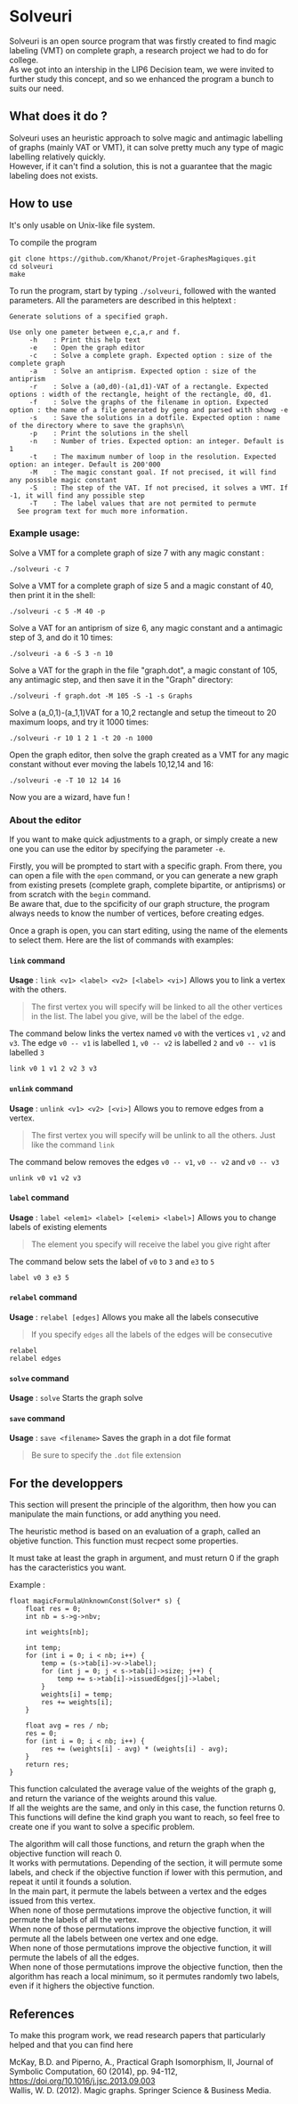 # Solveuri

Solveuri is an open source program that was firstly created to find magic labeling (VMT) on complete graph, a research project we had to do for college.   
As we got into an intership in the LIP6 Decision team, we were invited to further study this concept, and so we enhanced the program a bunch to suits our need.  

## What does it do ?

Solveuri uses an heuristic approach to solve magic and antimagic labelling of graphs (mainly VAT or VMT), it can solve pretty much any type of magic labelling relatively quickly.  
However, if it can't find a solution, this is not a guarantee that the magic labeling does not exists.  

## How to use

It's only usable on Unix-like file system.

To compile the program
```
git clone https://github.com/Khanot/Projet-GraphesMagiques.git
cd solveuri
make
```

To run the program, start by typing `./solveuri`, followed with the wanted parameters.
All the parameters are described in this helptext : 
```
Generate solutions of a specified graph.

Use only one pameter between e,c,a,r and f.
     -h    : Print this help text
     -e    : Open the graph editor
     -c    : Solve a complete graph. Expected option : size of the complete graph
     -a    : Solve an antiprism. Expected option : size of the antiprism
     -r    : Solve a (a0,d0)-(a1,d1)-VAT of a rectangle. Expected options : width of the rectangle, height of the rectangle, d0, d1.
     -f    : Solve the graphs of the filename in option. Expected option : the name of a file generated by geng and parsed with showg -e
     -s    : Save the solutions in a dotfile. Expected option : name of the directory where to save the graphs\n\
     -p    : Print the solutions in the shell
     -n    : Number of tries. Expected option: an integer. Default is 1 
     -t    : The maximum number of loop in the resolution. Expected option: an integer. Default is 200'000 
     -M    : The magic constant goal. If not precised, it will find any possible magic constant
     -S    : The step of the VAT. If not precised, it solves a VMT. If -1, it will find any possible step
     -T    : The label values that are not permited to permute 
  See program text for much more information.

```



### Example usage:

Solve a VMT for a complete graph of size 7 with any magic constant :
```
./solveuri -c 7
```
Solve a VMT for a complete graph of size 5 and a magic constant of 40, then print it in the shell:

```
./solveuri -c 5 -M 40 -p
```
Solve a VAT for an antiprism of size 6, any magic constant and a antimagic step of 3, and do it 10 times:

```
./solveuri -a 6 -S 3 -n 10
```
Solve a VAT for the graph in the file "graph.dot", a magic constant of 105, any antimagic step, and then save it in the "Graph" directory:

```
./solveuri -f graph.dot -M 105 -S -1 -s Graphs
```
Solve a (a_0,1)-(a_1,1)VAT for a 10,2 rectangle and setup the timeout to 20 maximum loops, and try it 1000 times:

```
./solveuri -r 10 1 2 1 -t 20 -n 1000
```
Open the graph editor, then solve the graph created as a VMT for any magic constant without ever moving the labels 10,12,14 and 16:

```
./solveuri -e -T 10 12 14 16
 ```

Now you are a wizard, have fun !


### About the editor

If you want to make quick adjustments to a graph, or simply create a new one you can use the editor by specifying the parameter `-e`.  

Firstly, you will be prompted to start with a specific graph. From there, you can open a file with the `open`  command, or you can generate a new graph from existing presets (complete graph, complete bipartite, or antiprisms) or from scratch with the `begin` command.    
Be aware that, due to the spcificity of our graph structure, the program always needs to know the number of vertices, before creating edges.    

Once a graph is open, you can start editing, using the name of the elements to select them. Here are the list of commands with examples:

#### `link` command
**Usage** : `link <v1> <label> <v2> [<label> <vi>]`  Allows you to link a vertex with the others.
> The first vertex you will specify will be linked to all the other vertices in the list. The label you give, will be the label of the edge.  

The command below links the vertex named `v0` with the vertices `v1` , `v2`  and `v3`. The edge `v0 -- v1` is labelled `1`, `v0 -- v2` is labelled `2` and `v0 -- v1` is labelled `3`   
```
link v0 1 v1 2 v2 3 v3
```

#### `unlink` command
**Usage** : `unlink <v1> <v2> [<vi>]`  Allows you to remove edges from a vertex.
> The first vertex you will specify will be unlink to all the others. Just like the command `link`  

The command below removes the edges `v0 -- v1`, `v0 -- v2` and `v0 -- v3`
```
unlink v0 v1 v2 v3
```

#### `label` command
**Usage** : `label <elem1> <label> [<elemi> <label>]`  Allows you to change labels of existing elements
> The element you specify will receive the label you give right after

The command below sets the label of `v0` to `3` and `e3` to `5` 
```
label v0 3 e3 5
```

#### `relabel` command
**Usage** : `relabel [edges]`  Allows you make all the labels consecutive
> If you specify `edges` all the labels of the edges will be consecutive

```
relabel
relabel edges
```

#### `solve` command
**Usage** : `solve`  Starts the graph solve

#### `save` command
**Usage** : `save <filename>`  Saves the graph in a dot file format
> Be sure to specify the `.dot`  file extension

## For the developpers

This section will present the principle of the algorithm, then how you can manipulate the main functions, or add anything you need.  

The heuristic method is based on an evaluation of a graph, called an objetive function. This function must recpect some properties.  

It must take at least the graph in argument, and must return 0 if the graph has the caracteristics you want.  

Example :
```
float magicFormulaUnknownConst(Solver* s) {
    float res = 0;
    int nb = s->g->nbv;

    int weights[nb];

    int temp;
    for (int i = 0; i < nb; i++) {
        temp = (s->tab[i]->v->label);
        for (int j = 0; j < s->tab[i]->size; j++) {
            temp += s->tab[i]->issuedEdges[j]->label;
        }
        weights[i] = temp;
        res += weights[i];
    }

    float avg = res / nb;
    res = 0;
    for (int i = 0; i < nb; i++) {
        res += (weights[i] - avg) * (weights[i] - avg);
    }
    return res;
}
```
This function calculated the average value of the weights of the graph g, and return the variance of the weights around this value.  
If all the weights are the same, and only in this case, the function returns 0.  
This functions will define the kind graph you want to reach, so feel free to create one if you want to solve a specific problem.  

The algorithm will call those functions, and return the graph when the objective function will reach 0.  
It works with permutations. Depending of the section, it will permute some labels, and check if the objective function if lower with this permution, and repeat it until it founds a solution.  
In the main part, it permute the labels between a vertex and the edges issued from this vertex.  
When none of those permutations improve the objective function, it will permute the labels of all the vertex.  
When none of those permutations improve the objective function, it will permute all the labels between one vertex and one edge.  
When none of those permutations improve the objective function, it will permute the labels of all the edges.  
When none of those permutations improve the objective function, then the algorithm has reach a local minimum, so it permutes randomly two labels, even if it highers the objective function.  











## References

To make this program work, we read research papers that particularly helped and that you can find here  

McKay, B.D. and Piperno, A., Practical Graph Isomorphism, II, Journal of Symbolic Computation, 60 (2014), pp. 94-112, https://doi.org/10.1016/j.jsc.2013.09.003   
Wallis, W. D. (2012). Magic graphs. Springer Science & Business Media.
